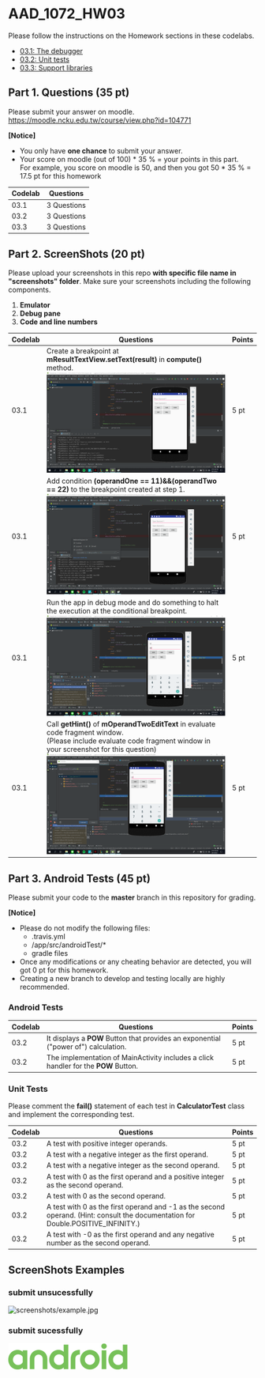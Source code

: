 # AAD_1072_HW03

Please follow the instructions on the Homework sections in these codelabs.

- [03.1: The debugger](https://codelabs.developers.google.com/codelabs/android-training-using-debugger/index.html?#0)
- [03.2: Unit tests](https://codelabs.developers.google.com/codelabs/android-training-unit-tests/index.html?#0)
- [03.3: Support libraries](https://codelabs.developers.google.com/codelabs/android-training-support-libraries/index.html?#0)

## Part 1. Questions (35 pt)
Please submit your answer on moodle.
<https://moodle.ncku.edu.tw/course/view.php?id=104771>

**[Notice]** 
- You only have **one chance** to submit your answer.
- Your score on moodle (out of 100) * 35 % = your points in this part. <br>
For example, you score on moodle is 50, and then you got 50 * 35 % = 17.5 pt for this homework

| Codelab | Questions |
| --- | ----------- |
| 03.1 | 3 Questions |
| 03.2 | 3 Questions |
| 03.3 | 3 Questions |

## Part 2. ScreenShots (20 pt)

Please upload your screenshots in this repo **with specific file name in "screenshots" folder**.
Make sure your screenshots including the following components.

1. **Emulator**
2. **Debug pane**
3. **Code and line numbers**

| Codelab | Questions | Points |
| --- | ----------- | ---|
| 03.1 | Create a breakpoint at **mResultTextView.setText(result)** in **compute()** method. <br> ![screenshots/03_1-setBreakPoint.png](screenshots/03_1-setBreakPoint.png) | 5 pt |
| 03.1 | Add condition **(operandOne == 11)&&(operandTwo == 22)** to the breakpoint created at step 1. <br> ![screenshots/03_1-conditionalBreakPoint.png](screenshots/03_1-conditionalBreakPoint.png) | 5 pt |
| 03.1 | Run the app in debug mode and do something to halt the execution at the conditional breakpoint. <br> ![screenshots/03_1-haltExecution.png](screenshots/03_1-haltExecution.png) | 5 pt |
| 03.1 | Call **getHint()** of **mOperandTwoEditText** in evaluate code fragment window. <br> (Please include evaluate code fragment window in your screenshot for this question) <br> ![screenshots/03_1-evaluateWindow.png](screenshots/03_1-evaluateWindow.png) | 5 pt |

## Part 3. Android Tests (45 pt)

Please submit your code to the **master** branch in this repository for grading.

**[Notice]** 
- Please do not modify the following files:
    - .travis.yml
    - <Project>/app/src/androidTest/*
    - gradle files
- Once any modifications or any cheating behavior are detected, you will got 0 pt for this homework.
- Creating a new branch to develop and testing locally are highly recommended.

### Android Tests

| Codelab | Questions | Points |
| --- | ----------- | ---|
| 03.2 | It displays a **POW** Button that provides an exponential ("power of") calculation. | 5 pt |
| 03.2 | The implementation of MainActivity includes a click handler for the **POW** Button. | 5 pt |

### Unit Tests

Please comment the **fail()** statement of each test in **CalculatorTest** class and implement the corresponding test.

| Codelab | Questions | Points |
| --- | ----------- | ---|
| 03.2 | A test with positive integer operands. | 5 pt |
| 03.2 | A test with a negative integer as the first operand. | 5 pt |
| 03.2 | A test with a negative integer as the second operand. | 5 pt |
| 03.2 | A test with 0 as the first operand and a positive integer as the second operand. | 5 pt |
| 03.2 | A test with 0 as the second operand. | 5 pt |
| 03.2 | A test with 0 as the first operand and -1 as the second operand. (Hint: consult the documentation for Double.POSITIVE_INFINITY.) | 5 pt |
| 03.2 | A test with -0 as the first operand and any negative number as the second operand. | 5 pt |

## ScreenShots Examples
### submit unsucessfully
![screenshots/example.jpg](screenshots/example.jpg)
### submit sucessfully
![screenshots/example.png](screenshots/example.png)
